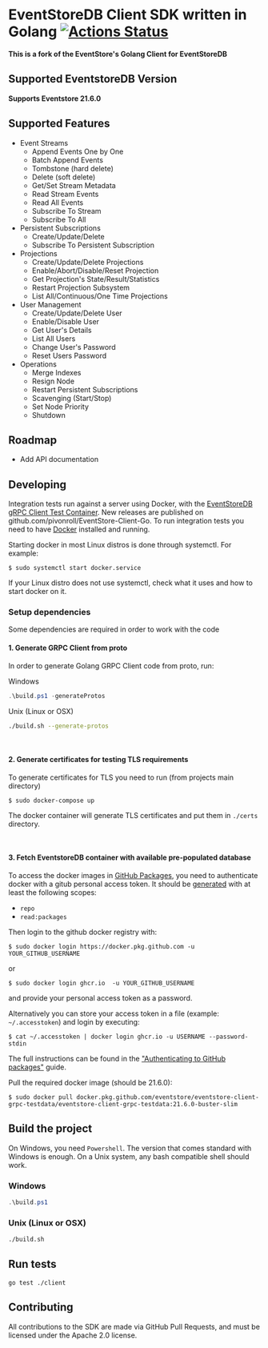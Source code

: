 # EventStoreDB Client SDK written in Golang [![Actions Status](https://github.com/pivonroll/EventStore-Client-Go/workflows/CI/badge.svg?branch=develop)](https://github.com/pivonroll/EventStore-Client-Go/actions)

**This is a fork of the EventStore's Golang Client for EventStoreDB**

## Supported EventstoreDB Version 
**Supports Eventstore 21.6.0**

## Supported Features
* Event Streams
  * Append Events One by One
  * Batch Append Events
  * Tombstone (hard delete)
  * Delete (soft delete)
  * Get/Set Stream Metadata
  * Read Stream Events
  * Read All Events
  * Subscribe To Stream
  * Subscribe To All
* Persistent Subscriptions
  * Create/Update/Delete
  * Subscribe To Persistent Subscription
* Projections
  * Create/Update/Delete Projections
  * Enable/Abort/Disable/Reset Projection
  * Get Projection's State/Result/Statistics
  * Restart Projection Subsystem
  * List All/Continuous/One Time Projections
* User Management
  * Create/Update/Delete User
  * Enable/Disable User
  * Get User's Details
  * List All Users
  * Change User's Password
  * Reset Users Password
* Operations
  * Merge Indexes
  * Resign Node
  * Restart Persistent Subscriptions
  * Scavenging (Start/Stop)
  * Set Node Priority
  * Shutdown

## Roadmap
* Add API documentation

## Developing

Integration tests run against a server using Docker, with the [EventStoreDB gRPC Client Test Container][container]. 
New releases are published on github.com/pivonroll/EventStore-Client-Go.
To run integration tests you need to have [Docker] installed and running.

Starting docker in most Linux distros is done through systemctl.
For example:
```shell
$ sudo systemctl start docker.service
```
If your Linux distro does not use systemctl, check what it uses and how to start docker on it.  

### Setup dependencies
Some dependencies are required in order to work with the code

#### 1. Generate GRPC Client from proto

In order to generate Golang GRPC Client code from proto, run:

Windows
```powershell
.\build.ps1 -generateProtos
```

Unix (Linux or OSX)
```bash
./build.sh --generate-protos
```
<br>

#### 2. Generate certificates for testing TLS requirements
To generate certificates for TLS you need to run (from projects main directory)

```shell
$ sudo docker-compose up
```

The docker container will generate TLS certificates and put them in `./certs` directory.

<br>

#### 3. Fetch EventstoreDB container with available pre-populated database
 To access the docker images in [GitHub Packages][ghp], you need to authenticate docker with a gitub personal access token. It should be [generated](https://github.com/settings/tokens/new) with at least the following scopes:
- `repo`
- `read:packages`

Then login to the github docker registry with:
```shell
$ sudo docker login https://docker.pkg.github.com -u YOUR_GITHUB_USERNAME
```
or 
```shell
$ sudo docker login ghcr.io  -u YOUR_GITHUB_USERNAME
```
and provide your personal access token as a password. 

Alternatively you can store your access token in a file (example: `~/.accesstoken`) and login by executing:
```shell
$ cat ~/.accesstoken | docker login ghcr.io -u USERNAME --password-stdin
```

The full instructions can be found in the ["Authenticating to GitHub packages"](https://docs.github.com/en/free-pro-team@latest/packages/guides/configuring-docker-for-use-with-github-packages#authenticating-to-github-packages) guide.

Pull the required docker image (should be 21.6.0):
```shell
$ sudo docker pull docker.pkg.github.com/eventstore/eventstore-client-grpc-testdata/eventstore-client-grpc-testdata:21.6.0-buster-slim
```
## Build the project
On Windows, you need `Powershell`. The version that comes standard with Windows is enough.
On a Unix system, any bash compatible shell should work.

### Windows
```powershell
.\build.ps1
```

### Unix (Linux or OSX)
```bash
./build.sh
```

## Run tests
```shell
go test ./client
```

## Contributing
All contributions to the SDK are made via GitHub Pull Requests, and must be licensed under the Apache 2.0 license.

[container]: https://github.com/EventStore/EventStore-Client-gRPC-TestData
[docker]: https://www.docker.com/
[es]: https://eventstore.com
[ghp]: https://github.com/features/packages